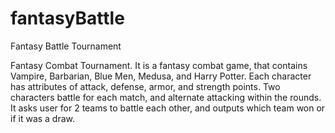 # fantasyBattle
Fantasy Battle Tournament

Fantasy Combat Tournament. It is a fantasy 
combat game, that contains Vampire, Barbarian, Blue
Men, Medusa, and Harry Potter. 
Each character has attributes of attack, defense, 
armor, and strength points.  Two characters battle
for each match, and alternate attacking within the
rounds.  It asks user for 2 teams to battle each
other, and outputs which team won or if it was a draw. 
